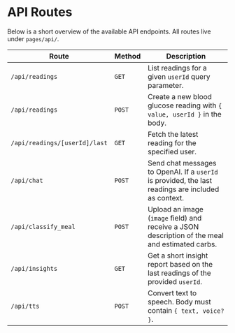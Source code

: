 # API Routes

Below is a short overview of the available API endpoints. All routes live under `pages/api/`.

| Route | Method | Description |
|-------|--------|-------------|
| `/api/readings` | `GET` | List readings for a given `userId` query parameter. |
| `/api/readings` | `POST` | Create a new blood glucose reading with `{ value, userId }` in the body. |
| `/api/readings/[userId]/last` | `GET` | Fetch the latest reading for the specified user. |
| `/api/chat` | `POST` | Send chat messages to OpenAI. If a `userId` is provided, the last readings are included as context. |
| `/api/classify_meal` | `POST` | Upload an image (`image` field) and receive a JSON description of the meal and estimated carbs. |
| `/api/insights` | `GET` | Get a short insight report based on the last readings of the provided `userId`. |
| `/api/tts` | `POST` | Convert text to speech. Body must contain `{ text, voice? }`. |

